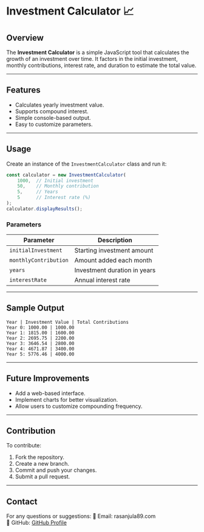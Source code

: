 # Investment Calculator 📈

## Overview
The **Investment Calculator** is a simple JavaScript tool that calculates the growth of an investment over time. It factors in the initial investment, monthly contributions, interest rate, and duration to estimate the total value.

---

## Features
- Calculates yearly investment value.
- Supports compound interest.
- Simple console-based output.
- Easy to customize parameters.

---

## Usage
Create an instance of the `InvestmentCalculator` class and run it:
```javascript
const calculator = new InvestmentCalculator(
    1000,  // Initial investment
    50,    // Monthly contribution
    5,     // Years
    5      // Interest rate (%)
);
calculator.displayResults();
```

### Parameters
| Parameter | Description |
|-----------|------------|
| `initialInvestment` | Starting investment amount |
| `monthlyContribution` | Amount added each month |
| `years` | Investment duration in years |
| `interestRate` | Annual interest rate |

---

## Sample Output
```
Year | Investment Value | Total Contributions
Year 0: 1000.00 | 1000.00
Year 1: 1815.00 | 1600.00
Year 2: 2695.75 | 2200.00
Year 3: 3646.54 | 2800.00
Year 4: 4671.87 | 3400.00
Year 5: 5776.46 | 4000.00
```

---

## Future Improvements
- Add a web-based interface.
- Implement charts for better visualization.
- Allow users to customize compounding frequency.

---

## Contribution
To contribute:
1. Fork the repository.
2. Create a new branch.
3. Commit and push your changes.
4. Submit a pull request.

---

## Contact
For any questions or suggestions:
📧 Email: rasanjula89.com  
🔗 GitHub: [GitHub Profile](https://github.com/rasanjula)   


